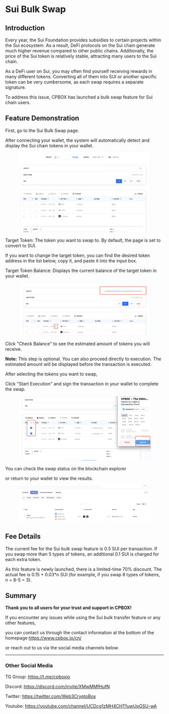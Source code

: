 # Sui Bulk Swap

## Introduction

Every year, the Sui Foundation provides subsidies to certain projects within the Sui ecosystem. As a result, DeFi protocols on the Sui chain generate much higher revenue compared to other public chains. Additionally, the price of the Sui token is relatively stable, attracting many users to the Sui chain.

As a DeFi user on Sui, you may often find yourself receiving rewards in many different tokens. Converting all of them into SUI or another specific token can be very cumbersome, as each swap requires a separate signature.

To address this issue, CPBOX has launched a bulk swap feature for Sui chain users.

## Feature Demonstration

First, go to the Sui Bulk Swap page.

After connecting your wallet, the system will automatically detect and display the Sui chain tokens in your wallet.

<figure><img src="../../.gitbook/assets/swap1.PNG" alt=""><figcaption></figcaption></figure>

Target Token: The token you want to swap to. By default, the page is set to convert to SUI.

If you want to change the target token, you can find the desired token address in the list below, copy it, and paste it into the input box.

Target Token Balance: Displays the current balance of the target token in your wallet.

<figure><img src="../../.gitbook/assets/sui-swap2.PNG" alt=""><figcaption></figcaption></figure>

Click "Check Balance" to see the estimated amount of tokens you will receive.

**Note:** This step is optional. You can also proceed directly to execution. The estimated amount will be displayed before the transaction is executed.

After selecting the tokens you want to swap,

Click "Start Execution" and sign the transaction in your wallet to complete the swap.

<figure><img src="../../.gitbook/assets/sui-swap4.PNG" alt=""><figcaption></figcaption></figure>

You can check the swap status on the blockchain explorer

or return to your wallet to view the results.

<figure><img src="../../.gitbook/assets/sui-swap5.PNG" alt=""><figcaption></figcaption></figure>

## Fee Details

The current fee for the Sui bulk swap feature is 0.5 SUI per transaction. If you swap more than 5 types of tokens, an additional 0.1 SUI is charged for each extra token.

As this feature is newly launched, there is a limited-time 70% discount. The actual fee is 0.15 + 0.03\*n SUI (for example, if you swap 8 types of tokens, n = 8-5 = 3).

## Summary

**Thank you to all users for your trust and support in CPBOX!**

If you encounter any issues while using the Sui bulk transfer feature or any other features,

you can contact us through the contact information at the bottom of the homepage <https://www.cpbox.io/cn/>

or reach out to us via the social media channels below.

***

### Other Social Media

TG Group: <https://t.me/cpboxio>

Discord: <https://discord.com/invite/XMwMMfHufN>

Twitter: <https://twitter.com/Web3CryptoBox>

Youtube: <https://youtube.com/channel/UCDcg1zMH4CHTfuwUpGSU-wA>
